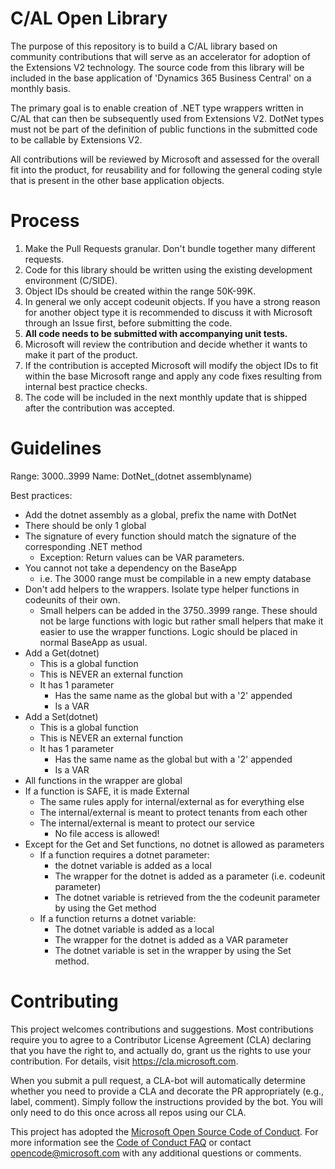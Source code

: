 
# C/AL Open Library

The purpose of this repository is to build a C/AL library based on community contributions that will serve as an accelerator for adoption of the Extensions V2 technology. The source code from this library will be included in the base application of 'Dynamics 365 Business Central' on a monthly basis. 

The primary goal is to enable creation of .NET type wrappers written in C/AL that can then be subsequently used from Extensions V2. DotNet types must not be part of the definition of public functions in the submitted code to be callable by Extensions V2.

All contributions will be reviewed by Microsoft and assessed for the overall fit into the product, for reusability and for following the general coding style that is present in the other base application objects.

# Process

1. Make the Pull Requests granular. Don't bundle together many different requests. 
2. Code for this library should be written using the existing development environment (C/SIDE).
3. Object IDs should be created within the range 50K-99K.
4. In general we only accept codeunit objects. If you have a  strong reason for another object type it is recommended to discuss it with Microsoft through an Issue first, before submitting the code.
5. **All code needs to be submitted with accompanying unit tests.**
6. Microsoft will review the contribution and decide whether it wants to make it part of the product.
7. If the contribution is accepted Microsoft will modify the object IDs to fit within the base Microsoft range and apply any code fixes resulting from internal best practice checks.
8. The code will be included in the next monthly update that is shipped after the contribution was accepted.

# Guidelines

Range: 3000..3999
Name: DotNet_(dotnet assemblyname)

Best practices:
* Add the dotnet assembly as a global, prefix the name with DotNet
* There should be only 1 global
* The signature of every function should match the signature of the corresponding .NET method
    * Exception: Return values can be VAR parameters.
* You cannot not take a dependency on the BaseApp
    * i.e. The 3000 range must be compilable in a new empty database
* Don't add helpers to the wrappers. Isolate type helper functions in codeunits of their own.
    * Small helpers can be added in the 3750..3999 range. These should not be large functions with logic but rather small helpers that make it easier to use the wrapper functions. Logic should be placed in normal BaseApp as usual.
* Add a Get(dotnet)
    * This is a global function
    * This is NEVER an external function
    * It has 1 parameter
        * Has the same name as the global but with a '2' appended
        * Is a VAR
* Add a Set(dotnet)
    * This is a global function
    * This is NEVER an external function
    * It has 1 parameter
        * Has the same name as the global but with a '2' appended
        * Is a VAR
* All functions in the wrapper are global
* If a function is SAFE, it is made External
    * The same rules apply for internal/external as for everything else
    * The internal/external is meant to protect tenants from each other
    * The internal/external is meant to protect our service
        * No file access is allowed!
* Except for the Get and Set functions, no dotnet is allowed as parameters
    * If a function requires a dotnet parameter:
        * the dotnet variable is added as a local
        * The wrapper for the dotnet is added as a parameter (i.e. codeunit parameter)
        * The dotnet variable is retrieved from the the codeunit parameter by using the Get method
    * If a function returns a dotnet variable:
        * The dotnet variable is added as a local
        * The wrapper for the dotnet is added as a VAR parameter
        * The dotnet variable is set in the wrapper by using the Set method. 

# Contributing

This project welcomes contributions and suggestions. Most contributions require you to agree to a
Contributor License Agreement (CLA) declaring that you have the right to, and actually do, grant us
the rights to use your contribution. For details, visit https://cla.microsoft.com.

When you submit a pull request, a CLA-bot will automatically determine whether you need to provide
a CLA and decorate the PR appropriately (e.g., label, comment). Simply follow the instructions
provided by the bot. You will only need to do this once across all repos using our CLA.

This project has adopted the [Microsoft Open Source Code of Conduct](https://opensource.microsoft.com/codeofconduct/).
For more information see the [Code of Conduct FAQ](https://opensource.microsoft.com/codeofconduct/faq/) or
contact [opencode@microsoft.com](mailto:opencode@microsoft.com) with any additional questions or comments.
